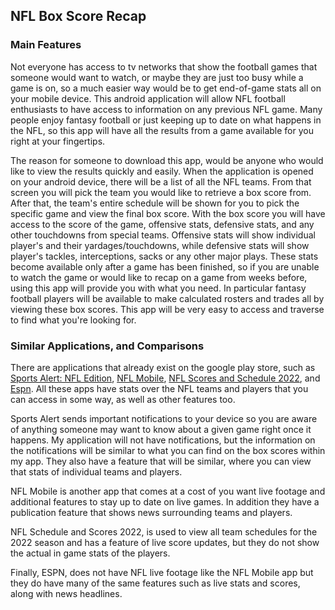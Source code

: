 ## NFL Box Score Recap
### Main Features
Not everyone has access to tv networks that show the football games that someone would want to watch, or maybe they are just too busy while a game is on, so a much easier way would be to get
end-of-game stats all on your mobile device. This android application will allow NFL football enthusiasts to have access to information on any previous NFL game.
Many people enjoy fantasy football or just keeping up to date on what happens in the NFL,
so this app will have all the results from a game available for you right at your fingertips.

The reason for someone to download this app, would be anyone who would like to view the results quickly and easily.
When the application is opened on your android device, there will be a list of all the NFL teams. From that screen you will pick the team you would like to retrieve a box score from. 
After that, the team's entire schedule will be shown for you to pick the specific game and view the final box score.
With the box score you will have access to the score of the game, offensive stats, defensive stats, and any other touchdowns from special teams.
Offensive stats will show individual player's and their yardages/touchdowns, while defensive stats will show player's tackles, interceptions, sacks or any other major plays.
These stats become available only after a game has been finished, so if you are unable to watch the game or would like to recap on a game from weeks before, using this app will provide you with what you need.
In particular fantasy football players will be available to make calculated rosters and trades all by viewing these box scores. 
This app will be very easy to access and traverse to find what you're looking for.



### Similar Applications, and Comparisons
There are applications that already exist on the google play store, such as [Sports Alert: NFL Edition][4], [NFL Mobile][2], [NFL Scores and Schedule 2022][1], and [Espn][3].
All these apps have stats over the NFL teams and players that you can access in some way, as well as other features too.

Sports Alert sends important notifications to your device so you are aware of anything someone may want to know about a given game right once it happens. My application will not have notifications, but the
information on the notifications will be similar to what you can find on the box scores within my app. They also have a feature that will be similar, where you can view that stats of individual teams and players.

NFL Mobile is another app that comes at a cost of you  want live footage and additional features to stay up to date on live games. In addition they have a publication feature that shows news surrounding teams and players.

NFL Schedule and Scores 2022, is used to view all team schedules for the 2022 season and has a feature of live score updates, but they do not show the actual in game stats of the players.

Finally, ESPN, does not have NFL live footage like the NFL Mobile app but they do have many of the same features such as live stats and scores, along with news headlines.



[1]: https://play.google.com/store/apps/details?id=com.tedkeilman.nflSchedule
[2]: https://play.google.com/store/apps/details?id=com.gotv.nflgamecenter.us.lite
[3]: https://play.google.com/store/apps/details?id=com.espn.score_center&gl=US
[4]: https://play.google.com/store/apps/details?id=lunosoftware.nflscores&hl=en